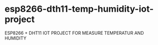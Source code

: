 # esp8266-dth11-temp-humidity-iot-project
 ESP8266 + DHT11 IOT PROJECT FOR MEASURE TEMPERATUR AND HUMIDITY
